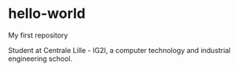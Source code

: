 # hello-world
My first repository

Student at Centrale Lille - IG2I, a computer technology and industrial engineering school.
